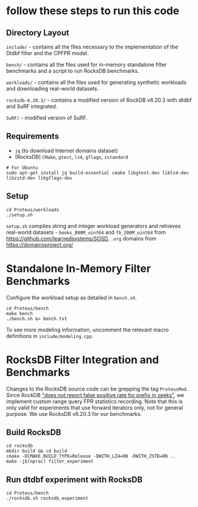 
# follow these steps to run this code
<!--  this code is for DTDBFs version only as we mentioned in the paper we updated Proteus code -->

 


## Directory Layout
`include/` - contains all the files necessary to the implementation of the Dtdbf filter and the CPFPR model.

`bench/` - contains all the files used for in-memory standalone filter benchmarks and a script to run RocksDB benchmarks.

`workloads/` - contains all the files used for generating synthetic workloads and downloading real-world datasets.

`rocksdb-6.20.3/` - contains a modified version of RockDB v6.20.3 with dtdbf and SuRF integrated.

`SuRF/` - modified version of SuRF. 

## Requirements

- `jq` (to download Internet domains dataset)
- (RocksDB) `CMake`, `gtest`, `lz4`, `gflags`, `zstandard`

```	
# For Ubuntu
sudo apt-get install jq build-essential cmake libgtest.dev liblz4-dev libzstd-dev libgflags-dev
```

## Setup

	cd Proteus/workloads
	./setup.sh

	
`setup.sh` compiles string and integer workload generators and retrieves real-world datasets - `books_800M_uint64` and `fb_200M_uint64` from https://github.com/learnedsystems/SOSD, `.org` domains from https://domainsproject.org/


# Standalone In-Memory Filter Benchmarks

Configure the workload setup as detailed in `bench.sh`.

	cd Proteus/bench
	make bench
	./bench.sh &> bench.txt

To see more modeling information, uncomment the relevant macro definitions in `include/modeling.cpp`.

# RocksDB Filter Integration and Benchmarks

Changes to the RocksDB source code can be grepping the tag `ProteusMod`. Since RockDB ["does not report false positive rate for prefix in seeks"](https://github.com/facebook/rocksdb/issues/3680#issuecomment-384786975), we implement custom range query FPR statistics recording. Note that this is only valid for experiments that use forward iterators only, not for general purpose. We use RocksDB v6.20.3 for our benchmarks.

## Build RocksDB

	cd rocksdb
	mkdir build && cd build
	cmake -DCMAKE_BUILD_TYPE=Release -DWITH_LZ4=ON -DWITH_ZSTD=ON ..
	make -j$(nproc) filter_experiment

## Run dtdbf experiment with RocksDB 

	cd Proteus/bench
	./rocksdb.sh rocksdb_experiment
